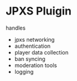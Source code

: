 # JPXS Pluigin

handles 
- jpxs networking
- authentication
- player data collection
- ban syncing
- moderation tools
- logging
